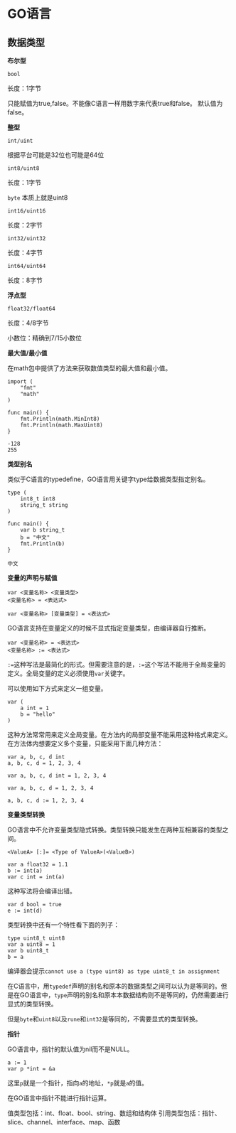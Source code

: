 # GO语言 #
## 数据类型 ##
**布尔型**

`bool`

长度：1字节

只能赋值为true,false。不能像C语言一样用数字来代表true和false。
默认值为false。

**整型**

`int/uint`

根据平台可能是32位也可能是64位

`int8/uint8`

长度：1字节

`byte` 本质上就是uint8

`int16/uint16`

长度：2字节

`int32/uint32`

长度：4字节

`int64/uint64`

长度：8字节

**浮点型**

`float32/float64`

长度：4/8字节

小数位：精确到7/15小数位

**最大值/最小值**

在math包中提供了方法来获取数值类型的最大值和最小值。

    import (
    	"fmt"
    	"math"
    )
    
    func main() {
    	fmt.Println(math.MinInt8)
    	fmt.Println(math.MaxUint8)
    }
    
    -128
    255

**类型别名**

类似于C语言的typedefine，GO语言用关键字type给数据类型指定别名。

    type (
    	int8_t int8
    	string_t string
    )
    
    func main() {
    	var b string_t
    	b = "中文"
    	fmt.Println(b)
    }
    
    中文

**变量的声明与赋值**

    var <变量名称> <变量类型>
    <变量名称> = <表达式>
    
    var <变量名称> [变量类型] = <表达式>

GO语言支持在变量定义的时候不显式指定变量类型，由编译器自行推断。

    var <变量名称> = <表达式>
    <变量名称> := <表达式>

`:=`这种写法是最简化的形式。但需要注意的是，`:=`这个写法不能用于全局变量的定义。全局变量的定义必须使用`var`关键字。

可以使用如下方式来定义一组变量。

	var (
		a int = 1
		b = "hello"
	)

这种方法常常用来定义全局变量。在方法内的局部变量不能采用这种格式来定义。
在方法体内想要定义多个变量，只能采用下面几种方法：

	var a, b, c, d int
	a, b, c, d = 1, 2, 3, 4
	
	var a, b, c, d int = 1, 2, 3, 4
	
	var a, b, c, d = 1, 2, 3, 4
	
	a, b, c, d := 1, 2, 3, 4

**变量类型转换**

GO语言中不允许变量类型隐式转换。类型转换只能发生在两种互相兼容的类型之间。

	<ValueA> [:]= <Type of ValueA>(<ValueB>)

	var a float32 = 1.1
	b := int(a)
	var c int = int(a)

这种写法将会编译出错。

	var d bool = true
	e := int(d)

类型转换中还有一个特性看下面的列子：

	type uint8_t uint8
	var a uint8 = 1
	var b uint8_t
	b = a

编译器会提示`cannot use a (type uint8) as type uint8_t in assignment`

在C语言中，用`typedef`声明的别名和原本的数据类型之间可以认为是等同的。但是在GO语言中，`type`声明的别名和原本本数据结构则不是等同的，仍然需要进行显式的类型转换。

但是`byte`和`uint8`以及`rune`和`int32`是等同的，不需要显式的类型转换。

**指针**

GO语言中，指针的默认值为nil而不是NULL。

	a := 1
	var p *int = &a

这里`p`就是一个指针，指向`a`的地址，`*p`就是`a`的值。

在GO语言中指针不能进行指针运算。

值类型包括：int、float、bool、string、数组和结构体
引用类型包括：指针、slice、channel、interface、map、函数
